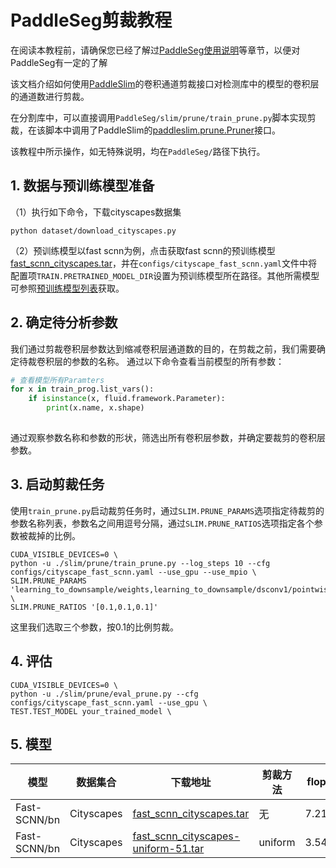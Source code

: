 # PaddleSeg剪裁教程

在阅读本教程前，请确保您已经了解过[PaddleSeg使用说明](../../docs/usage.md)等章节，以便对PaddleSeg有一定的了解

该文档介绍如何使用[PaddleSlim](https://paddlepaddle.github.io/PaddleSlim)的卷积通道剪裁接口对检测库中的模型的卷积层的通道数进行剪裁。

在分割库中，可以直接调用`PaddleSeg/slim/prune/train_prune.py`脚本实现剪裁，在该脚本中调用了PaddleSlim的[paddleslim.prune.Pruner](https://paddlepaddle.github.io/PaddleSlim/api/prune_api/#Pruner)接口。

该教程中所示操作，如无特殊说明，均在`PaddleSeg/`路径下执行。

## 1. 数据与预训练模型准备
（1）执行如下命令，下载cityscapes数据集
```
python dataset/download_cityscapes.py
```
（2）预训练模型以fast scnn为例，点击获取fast scnn的预训练模型[fast_scnn_cityscapes.tar](#模型)，并在`configs/cityscape_fast_scnn.yaml`文件中将配置项`TRAIN.PRETRAINED_MODEL_DIR`设置为预训练模型所在路径。其他所需模型可参照[预训练模型列表](../../docs/model_zoo.md)获取。

## 2. 确定待分析参数

我们通过剪裁卷积层参数达到缩减卷积层通道数的目的，在剪裁之前，我们需要确定待裁卷积层的参数的名称。
通过以下命令查看当前模型的所有参数：

```python
# 查看模型所有Paramters
for x in train_prog.list_vars():
    if isinstance(x, fluid.framework.Parameter):
        print(x.name, x.shape)
            
```

通过观察参数名称和参数的形状，筛选出所有卷积层参数，并确定要裁剪的卷积层参数。

## 3. 启动剪裁任务

使用`train_prune.py`启动裁剪任务时，通过`SLIM.PRUNE_PARAMS`选项指定待裁剪的参数名称列表，参数名之间用逗号分隔，通过`SLIM.PRUNE_RATIOS`选项指定各个参数被裁掉的比例。

```shell
CUDA_VISIBLE_DEVICES=0 \
python -u ./slim/prune/train_prune.py --log_steps 10 --cfg configs/cityscape_fast_scnn.yaml --use_gpu --use_mpio \
SLIM.PRUNE_PARAMS 'learning_to_downsample/weights,learning_to_downsample/dsconv1/pointwise/weights,learning_to_downsample/dsconv2/pointwise/weights' \
SLIM.PRUNE_RATIOS '[0.1,0.1,0.1]'
```
这里我们选取三个参数，按0.1的比例剪裁。

## 4. 评估

```shell
CUDA_VISIBLE_DEVICES=0 \
python -u ./slim/prune/eval_prune.py --cfg configs/cityscape_fast_scnn.yaml --use_gpu \
TEST.TEST_MODEL your_trained_model \
```

## 5. 模型

| 模型 | 数据集合 | 下载地址 |剪裁方法| flops | mIoU on val|
|---|---|---|---|---|---|
| Fast-SCNN/bn | Cityscapes |[fast_scnn_cityscapes.tar](https://paddleseg.bj.bcebos.com/models/fast_scnn_cityscape.tar) | 无 | 7.21g | 0.6964 |
| Fast-SCNN/bn | Cityscapes |[fast_scnn_cityscapes-uniform-51.tar](https://paddleseg.bj.bcebos.com/models/fast_scnn_cityscape-uniform-51.tar) | uniform | 3.54g | 0.6990 |
